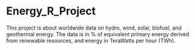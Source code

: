 # Energy_R_Project
This project is about worldwide data on hydro, wind, solar, biofuel, and geothermal energy. The data is in % of equivalent primary energy derived from renewable resources, and energy in TeraWatts per hour (TWh).
